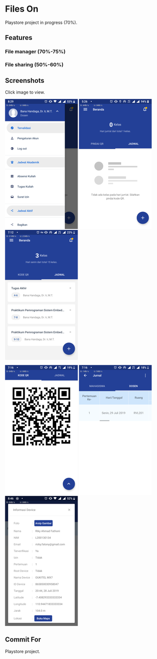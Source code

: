 Files On
=========

Playstore project in progress (70%).

Features
-----------

### File manager (70%-75%)

### File sharing (50%-60%)


Screenshots
-----------

Click image to view.

[![main refresh](https://github.com/L200130134/AbsensiUMS-Project/raw/main/screenshoots/preview/Screenshot_20190728-202947.png)](https://github.com/L200130134/AbsensiUMS-Project/raw/master/screenshoots/Screenshot_20190728-202947.png)
[![main refresh](https://github.com/L200130134/AbsensiUMS-Project/raw/main/screenshoots/preview/Screenshot_20190726-052607.png)](https://github.com/L200130134/AbsensiUMS-Project/raw/master/screenshoots/Screenshot_20190726-052607.png)
[![main refresh](https://github.com/L200130134/AbsensiUMS-Project/raw/main/screenshoots/preview/Screenshot_20190729-071251.png)](https://github.com/L200130134/AbsensiUMS-Project/raw/master/screenshoots/Screenshot_20190729-071251.png)

[![main refresh](https://github.com/L200130134/AbsensiUMS-Project/raw/main/screenshoots/preview/Screenshot_20190729-071604.png)](https://github.com/L200130134/AbsensiUMS-Project/raw/master/screenshoots/Screenshot_20190729-071604.png)
[![main refresh](https://github.com/L200130134/AbsensiUMS-Project/raw/main/screenshoots/preview/Screenshot_20190729-071653.png)](https://github.com/L200130134/AbsensiUMS-Project/raw/master/screenshoots/Screenshot_20190729-071653.png)
[![main refresh](https://github.com/L200130134/AbsensiUMS-Project/raw/main/screenshoots/preview/Screenshot_20190729-204607.png)](https://github.com/L200130134/AbsensiUMS-Project/raw/master/screenshoots/Screenshot_20190729-204607.png)

Commit For
-----------
Playstore project.

